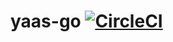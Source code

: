 # yaas-go [![CircleCI](https://circleci.com/gh/hakamadare/yaas-go/tree/master.svg?style=svg)](https://circleci.com/gh/hakamadare/yaas-go/tree/master)
